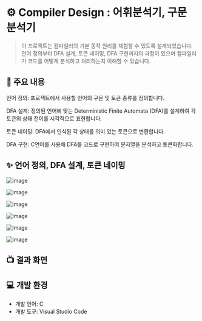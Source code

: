 # ⚙️ Compiler Design : 어휘분석기, 구문 분석기
> 이 프로젝트는 컴파일러의 기본 동작 원리를 체험할 수 있도록 설계되었습니다. 언어 정의부터 DFA 설계, 토큰 네이밍, DFA 구현까지의 과정이 있으며 컴파일러가 코드를 어떻게 분석하고 처리하는지 이해할 수 있습니다.

## 📝 주요 내용
언어 정의: 프로젝트에서 사용할 언어의 구문 및 토큰 종류를 정의합니다.

DFA 설계: 정의된 언어에 맞는 Deterministic Finite Automata (DFA)를 설계하여 각 토큰의 상태 전이를 시각적으로 표현합니다.

토큰 네이밍: DFA에서 인식된 각 상태를 의미 있는 토큰으로 변환합니다.

DFA 구현: C언어를 사용해 DFA를 코드로 구현하여 문자열을 분석하고 토큰화합니다.

## ✨ 언어 정의, DFA 설계, 토큰 네이밍

![image](https://github.com/user-attachments/assets/1de25d3a-6f43-4969-8990-ac0ff36a02f1)

![image](https://github.com/user-attachments/assets/898ab2e7-716c-41f2-9acf-550f5969720f)

![image](https://github.com/user-attachments/assets/f7465b38-05aa-4e9c-8a33-02036698e0bc)

![image](https://github.com/user-attachments/assets/b27d77b4-a760-4eb1-98b6-8abd5e869df4)

![image](https://github.com/user-attachments/assets/1582595f-d53d-4888-b5a5-daf547de13ec)

![image](https://github.com/user-attachments/assets/9abd8bcf-ac7d-4d7e-86e5-2072de1dc008)

## 📺 결과 화면


## 💻 개발 환경
 - 개발 언어: C
 - 개발 도구: Visual Studio Code
